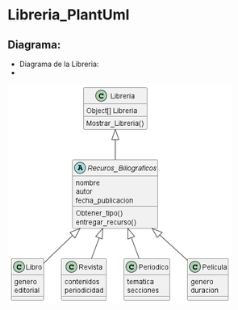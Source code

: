 # Libreria_PlantUml

## Diagrama:
- Diagrama de la Libreria:
- 
![Libreria](out/Libreria/Libreria.png)
